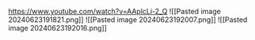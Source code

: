 https://www.youtube.com/watch?v=AAplcLi-2_Q
![[Pasted image 20240623191821.png]]
![[Pasted image 20240623192007.png]]
![[Pasted image 20240623192016.png]]
